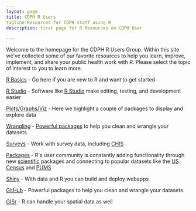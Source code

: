 ```yaml
---
layout: page
title: CDPH R Users
tagline:Resources for CDPH staff using R
description: first page for R Resources on CDPH User

---
```


Welcome to the homepage for the CDPH R Users Group. Within this site we've collected some of our favorite resources to help you learn, improve, implement, and share your public health work with R. Please select the topic of interest to you to learn more. 

[R Basics](docs/basics.html) - Go here if you are new to R and want to get started

[R Studio](docs/rstudio.html) - Software like [R Studio](https://www.rstudio.com/) make editing, testing, and development easier

[Plots/Graphs/Viz](viz.html) - Here we highlight a couple of packages to display and explore data

[Wrangling](tidy.html) - [Powerful packages](http://r4ds.had.co.nz/) to help you clean and wrangle your datasets

[Surveys](survey.html) - Work with survey data, including [CHIS](http://asdfree.com/california-health-interview-survey-chis.html)

[Packages](packages.html) - R's user community is constantly adding functionality through new [scientific](https://ropensci.org/packages/) packages and connecting to popular datasets like the [US Census](https://walkerke.github.io/tidycensus/) and [PUMS]()

[Shiny](shiny.html) - With data and R you can build and deploy webapps

[GitHub](tidy.html) - Powerful packages to help you clean and wrangle your datasets

[GISr](gis.html) - R can handle your spatial data as well



